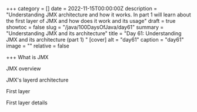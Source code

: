 +++
category = []
date = 2022-11-15T00:00:00Z
description = "Understanding JMX architecture and how it works. In part 1 will learn about the first layer of JMX and how does it work and its usage"
draft = true
showtoc = false
slug = "/java/100DaysOfJava/day61"
summary = "Understanding JMX and its architecture"
title = "Day 61: Understanding JMX and its architecture (part 1) "
[cover]
alt = "day61"
caption = "day61"
image = ""
relative = false

+++
What is JMX

JMX overview  
  
JMX's layerd architecture

First layer

First layer details 